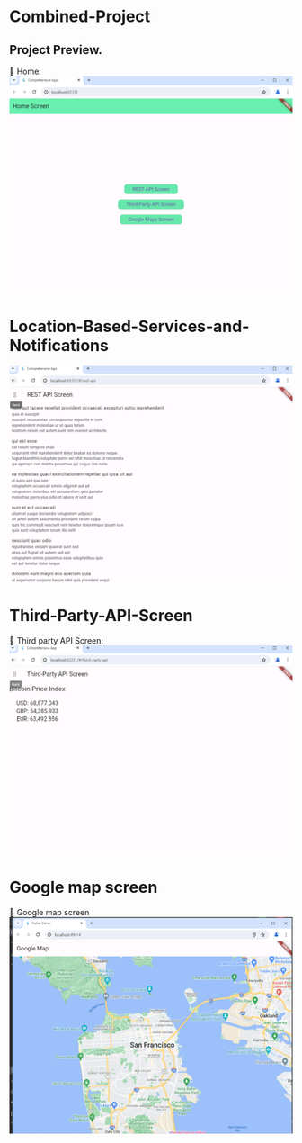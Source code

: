 # Combined-Project
Project Preview.
---------------------------------------------------------------------
:pushpin: Home:
![Home page](https://github.com/aatushar/Combined-Project/blob/main/combined_project/first.PNG)
# Location-Based-Services-and-Notifications
![Home page](https://github.com/aatushar/Combined-Project/blob/main/combined_project/second.PNG)


# Third-Party-API-Screen

:pushpin: Third party API Screen:
![Home page](https://github.com/aatushar/Combined-Project/blob/main/combined_project/third.PNG)
# Google map screen
:pushpin: Google map screen
![Home page](https://github.com/aatushar/Location-Based-Services-and-Notifications/blob/main/integrate_google_maps/Capture.PNG
)
